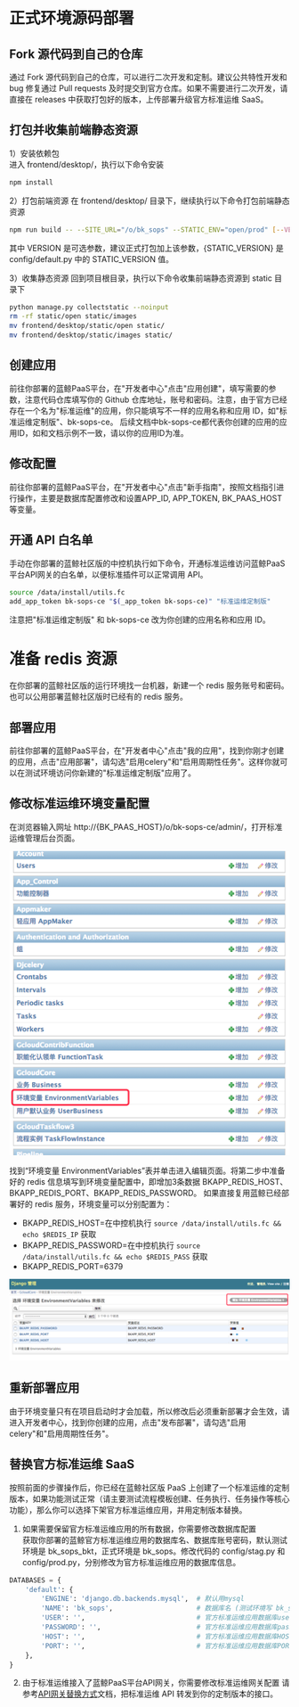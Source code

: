 # 正式环境源码部署

## Fork 源代码到自己的仓库  
通过 Fork 源代码到自己的仓库，可以进行二次开发和定制。建议公共特性开发和 bug 修复通过 Pull requests 及时提交到官方仓库。如果不需要进行二次开发，请直接在 releases 中获取打包好的版本，上传部署升级官方标准运维 SaaS。


## 打包并收集前端静态资源
1）安装依赖包  
进入 frontend/desktop/，执行以下命令安装
```bash
npm install
```

2）打包前端资源
在 frontend/desktop/ 目录下，继续执行以下命令打包前端静态资源
```bash
npm run build -- --SITE_URL="/o/bk_sops" --STATIC_ENV="open/prod" [--VERSION={STATIC_VERSION}]
```
其中 VERSION 是可选参数，建议正式打包加上该参数，{STATIC_VERSION} 是 config/default.py 中的 STATIC_VERSION 值。

3）收集静态资源
回到项目根目录，执行以下命令收集前端静态资源到 static 目录下
```bash
python manage.py collectstatic --noinput
rm -rf static/open static/images
mv frontend/desktop/static/open static/
mv frontend/desktop/static/images static/
```


## 创建应用  
前往你部署的蓝鲸PaaS平台，在"开发者中心"点击"应用创建"，填写需要的参数，注意代码仓库填写你的 Github 仓库地址，账号和密码。注意，由于官方已经存在一个名为"标准运维"的应用，你只能填写不一样的应用名称和应用 ID，如"标准运维定制版"、bk-sops-ce。
后续文档中bk-sops-ce都代表你创建的应用的应用ID，如和文档示例不一致，请以你的应用ID为准。


## 修改配置  
前往你部署的蓝鲸PaaS平台，在"开发者中心"点击"新手指南"，按照文档指引进行操作，主要是数据库配置修改和设置APP_ID, APP_TOKEN, BK_PAAS_HOST 等变量。


## 开通 API 白名单
手动在你部署的蓝鲸社区版的中控机执行如下命令，开通标准运维访问蓝鲸PaaS平台API网关的白名单，以便标准插件可以正常调用 API。
```bash
source /data/install/utils.fc
add_app_token bk-sops-ce "$(_app_token bk-sops-ce)" "标准运维定制版"
```
注意把"标准运维定制版" 和 bk-sops-ce 改为你创建的应用名称和应用 ID。


# 准备 redis 资源
在你部署的蓝鲸社区版的运行环境找一台机器，新建一个 redis 服务账号和密码。也可以公用部署蓝鲸社区版时已经有的 redis 服务。


## 部署应用  
前往你部署的蓝鲸PaaS平台，在"开发者中心"点击"我的应用"，找到你刚才创建的应用，点击"应用部署"，请勾选"启用celery"和"启用周期性任务"。这样你就可以在测试环境访问你新建的"标准运维定制版"应用了。


## 修改标准运维环境变量配置
在浏览器输入网址 http://{BK_PAAS_HOST}/o/bk-sops-ce/admin/，打开标准运维管理后台页面。

![](../resource/img/admin_home.png)

找到“环境变量 EnvironmentVariables”表并单击进入编辑页面。将第二步中准备好的 redis 信息填写到环境变量配置中，即增加3条数据 BKAPP_REDIS_HOST、BKAPP_REDIS_PORT、BKAPP_REDIS_PASSWORD。
如果直接复用蓝鲸已经部署好的 redis 服务，环境变量可以分别配置为：
- BKAPP_REDIS_HOST=在中控机执行 `source /data/install/utils.fc && echo $REDIS_IP` 获取
- BKAPP_REDIS_PASSWORD=在中控机执行 `source /data/install/utils.fc && echo $REDIS_PASS` 获取
- BKAPP_REDIS_PORT=6379

![](../resource/img/admin_envs.png)


## 重新部署应用
由于环境变量只有在项目启动时才会加载，所以修改后必须重新部署才会生效，请进入开发者中心，找到你创建的应用，点击"发布部署"，请勾选"启用celery"和"启用周期性任务"。


## 替换官方标准运维 SaaS  
按照前面的步骤操作后，你已经在蓝鲸社区版 PaaS 上创建了一个标准运维的定制版本，如果功能测试正常（请主要测试流程模板创建、任务执行、任务操作等核心功能），那么你可以选择下架官方标准运维应用，并用定制版本替换。  

1) 如果需要保留官方标准运维应用的所有数据，你需要修改数据库配置  
获取你部署的蓝鲸官方标准运维应用的数据库名、数据库账号密码，默认测试环境是 bk_sops_bkt，正式环境是 bk_sops。修改代码的 config/stag.py 和 config/prod.py，分别修改为官方标准运维应用的数据库信息。
```python
DATABASES = {
    'default': {
        'ENGINE': 'django.db.backends.mysql',  # 默认用mysql
        'NAME': 'bk_sops',                     # 数据库名 (测试环境写 bk_sops_bkt)
        'USER': '',                            # 官方标准运维应用数据库user
        'PASSWORD': '',                        # 官方标准运维应用数据库password
        'HOST': '',                   		   # 官方标准运维应用数据库HOST
        'PORT': '',                            # 官方标准运维应用数据库PORT
    },
}

```

2) 由于标准运维接入了蓝鲸PaaS平台API网关，你需要修改标准运维网关配置
请参考[API网关替换方式](https://docs.bk.tencent.com/bk_osed/guide.html#SaaS)文档，把标准运维 API 转发到你的定制版本的接口。
